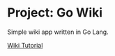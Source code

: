 # Project: Go Wiki
Simple wiki app written in Go Lang.

[Wiki Tutorial](https://golang.org/doc/articles/wiki/)